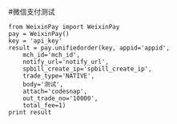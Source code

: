 #微信支付测试

    from WeixinPay import WeixinPay
    pay = WeixinPay()
    key = 'api_key'
    result = pay.unifiedorder(key, appid='appid', 
        mch_id='mch_id', 
        notify_url='notify_url', 
        spbill_create_ip='spbill_create_ip', 
        trade_type='NATIVE', 
        body='测试', 
        attach='codesnap',
        out_trade_no='10000', 
        total_fee=1)
    print result

